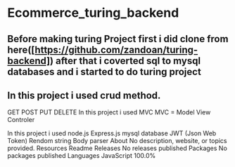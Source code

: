 # Ecommerce_turing_backend
## Before making turing Project first i did clone from here([https://github.com/zandoan/turing-backend]) after that i coverted sql to mysql databases and i started to do turing project

## In this project i used crud method.
GET
POST
PUT
DELETE
In this project i used MVC
MVC = Model View Controler

In this project i used node.js
Express.js
mysql database
JWT (Json Web Token)
Rendom string
Body parser
About
No description, website, or topics provided.
Resources
 Readme
Releases
No releases published
Packages
No packages published 
Languages
JavaScript
100.0%
